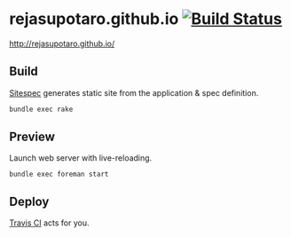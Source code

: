 rejasupotaro.github.io [![Build Status](https://travis-ci.org/rejasupotaro/rejasupotaro.github.io.png?branch=source)](https://travis-ci.org/rejasupotaro/rejasupotaro.github.io)
======
http://rejasupotaro.github.io/

Build
------
[Sitespec](https://github.com/rejasupotaro/sitespec) generates static site from the application & spec definition.

```sh
bundle exec rake
```

Preview
------
Launch web server with live-reloading.

```
bundle exec foreman start
```

Deploy
------
[Travis CI](https://travis-ci.org/rejasupotaro/rejasupotaro.github.io) acts for you.
